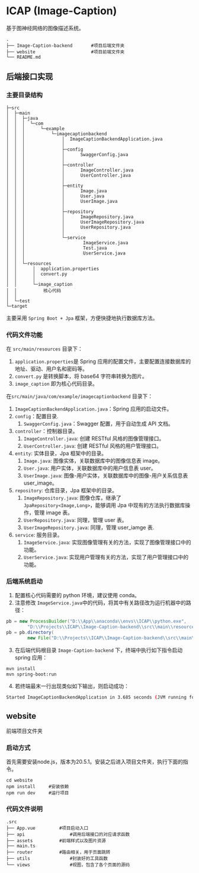 # ICAP (Image-Caption) 
基于图神经网络的图像描述系统。
```shell
.
├── Image-Caption-backend		#项目后端文件夹
├── website						#项目前端文件夹
└── README.md
```

## 后端接口实现

### 主要目录结构
```
├─src
│  ├─main
│  │  ├─java
│  │  │  └─com
│  │  │      └─example
│  │  │          └─imagecaptionbackend
│  │  │              │  ImageCaptionBackendApplication.java
│  │  │              │
│  │  │              ├─config
│  │  │              │      SwaggerConfig.java
│  │  │              │
│  │  │              ├─controller
│  │  │              │      ImageController.java
│  │  │              │      UserController.java
│  │  │              │
│  │  │              ├─entity
│  │  │              │      Image.java
│  │  │              │      User.java
│  │  │              │      UserImage.java
│  │  │              │
│  │  │              ├─repository
│  │  │              │      ImageRepository.java
│  │  │              │      UserImageRepository.java
│  │  │              │      UserRepository.java
│  │  │              │
│  │  │              └─service
│  │  │                      ImageService.java
│  │  │                      Test.java
│  │  │                      UserService.java
│  │  │
│  │  └─resources
│  │      │  application.properties
│  │      │  convert.py
│  │      │
│  │      └─image_caption
│  │          核心代码
│  │
│  └─test
└─target

```
主要采用 `Spring Boot + Jpa` 框架，方便快捷地执行数据库方法。

### 代码文件功能

在 `src/main/resources` 目录下：
1. `application.properties`是 Spring 应用的配置文件，主要配置连接数据库的地址、驱动、用户名和密码等。
2. `convert.py` 是转换脚本，将 base64 字符串转换为图片。
3. `image_caption` 即为核心代码目录。

在`src/main/java/com/example/imagecaptionbackend` 目录下：
1. `ImageCaptionBackendApplication.java`：Spring 应用的启动文件。
2. `config`：配置目录.
    1. `SwaggerConfig.java`：Swagger 配置，用于自动生成 API 文档。
3. `controller`：控制器目录。
    1. `ImageController.java`: 创建 RESTful 风格的图像管理接口。
    2. `UserController.java`: 创建 RESTful 风格的用户管理接口。
4. `entity`: 实体目录，Jpa 框架中的目录。
    1. `Image.java`: 图像实体，关联数据库中的图像信息表 image。
    2. `User.java`: 用户实体，关联数据库中的用户信息表 user。
    3. `UserImage.java`: 图像-用户实体，关联数据库中的图像-用户关系信息表 user_image。
5. `repository`: 仓库目录，Jpa 框架中的目录。
    1. `ImageRepository.java`: 图像仓库，继承了 `JpaRepository<Image,Long>`，能够调用 Jpa 中现有的方法执行数据库操作，管理 image 表。
    2. `UserRepository.java`: 同理，管理 user 表。
    3. `UserImageRepository.java`: 同理，管理 user_iamge 表.
6. `service`: 服务目录。
    1. `ImageService.java`: 实现图像管理有关的方法，实现了图像管理接口中的功能。
    2. `UserService.java`: 实现用户管理有关的方法，实现了用户管理接口中的功能。

### 后端系统启动
1. 配置核心代码需要的 python 环境，建议使用 conda。
2. 注意修改 `ImageService.java`中的代码，将其中有关路径改为运行机器中的路径：
```java
pb = new ProcessBuilder("D:\\App\\anaconda\\envs\\ICAP\\python.exe",
        "D:\\Projects\\ICAP\\Image-Caption-backend\\src\\main\\resources\\image_caption\\main.py");
pb = pb.directory(
        new File("D:\\Projects\\ICAP\\Image-Caption-backend\\src\\main\\resources\\image_caption"));
```
3. 在后端代码根目录 `Image-Caption-backend` 下，终端中执行如下指令启动 spring 应用：
```bash
mvn install
mvn spring-boot:run
```
4. 若终端最末一行出现类似如下输出，则启动成功：
```bash
Started ImageCaptionBackendApplication in 3.685 seconds (JVM running for 4.07)
```

## website

前端项目文件夹

### 启动方式

首先需要安装node.js，版本为20.5.1。安装之后进入项目文件夹，执行下面的指令。

```shell
cd website
npm install	 	#安装依赖
npm run dev		#运行项目
```

### 代码文件说明

```shell
.src
├── App.vue			#项目启动入口
├── api					#调用后端接口的对应请求函数
├── assets			#前端样式以及图片资源
├── main.ts			
├── router			#路由相关，用于页面跳转
├── utils				#封装好的工具函数
└── views				#视图，包含了各个页面的源码
```

